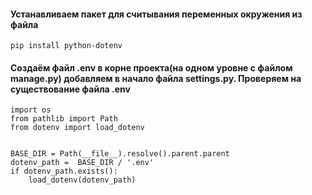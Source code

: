 #### Устанавливаем пакет для считывания переменных окружения из файла
```
pip install python-dotenv
```
#### Создаём файл .env в корне проекта(на одном уровне с файлом manage.py) добавляем в начало файла settings.py. Проверяем на существование файла .env 
```
import os
from pathlib import Path
from dotenv import load_dotenv


BASE_DIR = Path(__file__).resolve().parent.parent
dotenv_path =  BASE_DIR / '.env'
if dotenv_path.exists():
    load_dotenv(dotenv_path)
```
